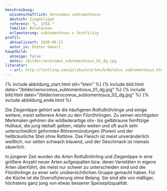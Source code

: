 ```yaml
---
beschreibung:
  wissenschaftlich: Xerocomus subtomentosus
  deutsch: Ziegenlippe
  referenz: "L. 1753 "
  familie: Boletaceae
  erlaeuterung: subtomentosus = feinfilzig
profil:
  aktualisiert: 2020-08-21
  autor_in: Dieter Gewalt
hauptbild:
  anzeige: false
  datei: /bilder/xerocomus_subtomentosus_01_dg.jpg
literatur:
  - url: http://tintling.com/pilzbuch/arten/b/Boletus_subtomentosus.html
---
```

{% include abbildung_start.html stil="klein" %}
{% include bild.html datei="/bilder/xerocomus_subtomentosus_01_dg.jpg" %}
{% include bild.html datei="/bilder/xerocomus_subtomentosus_02_dg.jpg" %}
{% include abbildung_ende.html %}

Die Ziegenlippe gehört wie die häufigeren Rotfußröhrlinge und einige weitere, meist seltenere Arten zu den Filzröhrlingen. Zu seinen wichtigsten Merkmalen gehören die wildlederartige oliv- bis gelbbraune feinfilzige Huthaut, die jung lebhaft gelben, relativ weiten und oft auch sehr unterschiedlich geformten Röhrenmündungen (Poren) und der hellbräunliche Stiel ohne Rottöne. Das Fleisch ist meist unveränderlich weißlich, nur selten schwach blauend, und der Geschmack ist niemals säuerlich.

In jüngerer Zeit wurden die Arten Rotfußröhrling und Ziegenlippe in eine größere Anzahl neuer Arten aufgespalten bzw. deren Varietäten in eigene Arten überführt, die meist nur schwer zu unterscheiden sind und die Filzröhrlinge zu einer sehr unübersichtlichen Gruppe gemacht haben. Für die Küche ist die Diversifizierung ohne Belang. Sie sind alle von mäßiger, höchstens ganz jung von etwas besserer Speisepilzqualität.